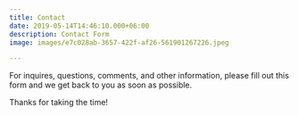 ```yaml
---
title: Contact
date: 2019-05-14T14:46:10.000+06:00
description: Contact Form
image: images/e7c028ab-3657-422f-af26-561901267226.jpeg

---
```

For inquires, questions, comments, and other information, please fill out this
form and we get back to you as soon as possible.

Thanks for taking the time!
